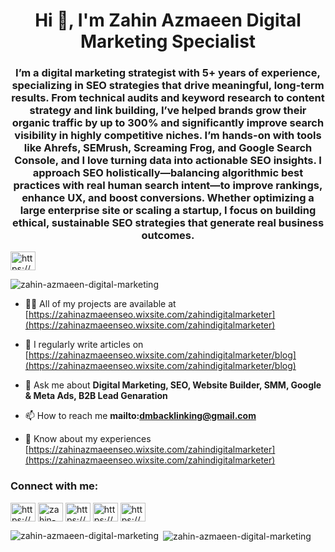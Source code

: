<h1 align="center">Hi 👋, I'm Zahin Azmaeen Digital Marketing Specialist</h1>
<h3 align="center">I’m a digital marketing strategist with 5+ years of experience, specializing in SEO strategies that drive meaningful, long-term results. From technical audits and keyword research to content strategy and link building, I’ve helped brands grow their organic traffic by up to 300% and significantly improve search visibility in highly competitive niches. I’m hands-on with tools like Ahrefs, SEMrush, Screaming Frog, and Google Search Console, and I love turning data into actionable SEO insights. I approach SEO holistically—balancing algorithmic best practices with real human search intent—to improve rankings, enhance UX, and boost conversions. Whether optimizing a large enterprise site or scaling a startup, I focus on building ethical, sustainable SEO strategies that generate real business outcomes.</h3>

<p align="left"> <a href="https://x.com/zahinazmaeenseo" target="blank"><img align="center" src="https://raw.githubusercontent.com/rahuldkjain/github-profile-readme-generator/master/src/images/icons/Social/twitter.svg" alt="https://x.com/zahinazmaeenseo" height="30" width="40" /></a> </p>

<p align="left"> <img src="https://komarev.com/ghpvc/?username=zahin-azmaeen-digital-marketing&label=Profile%20views&color=0e75b6&style=flat" alt="zahin-azmaeen-digital-marketing" /> </p>


- 👨‍💻 All of my projects are available at [https://zahinazmaeenseo.wixsite.com/zahindigitalmarketer](https://zahinazmaeenseo.wixsite.com/zahindigitalmarketer)

- 📝 I regularly write articles on [https://zahinazmaeenseo.wixsite.com/zahindigitalmarketer/blog](https://zahinazmaeenseo.wixsite.com/zahindigitalmarketer/blog)

- 💬 Ask me about **Digital Marketing, SEO, Website Builder, SMM, Google & Meta Ads, B2B Lead Genaration**

- 📫 How to reach me **mailto:dmbacklinking@gmail.com**

- 📄 Know about my experiences [https://zahinazmaeenseo.wixsite.com/zahindigitalmarketer](https://zahinazmaeenseo.wixsite.com/zahindigitalmarketer)

<h3 align="left">Connect with me:</h3>
<p align="left">
<a href="https://x.com/zahinazmaeenseo" target="blank"><img align="center" src="https://raw.githubusercontent.com/rahuldkjain/github-profile-readme-generator/master/src/images/icons/Social/twitter.svg" alt="https://x.com/zahinazmaeenseo" height="30" width="40" /></a>
<a href="https://linkedin.com/in/zahin-azmaeen-digital-marketer" target="blank"><img align="center" src="https://raw.githubusercontent.com/rahuldkjain/github-profile-readme-generator/master/src/images/icons/Social/linked-in-alt.svg" alt="zahin-azmaeen-digital-marketer" height="30" width="40" /></a>
<a href="https://fb.com/https://www.facebook.com/profile.php?id=61576382685501" target="blank"><img align="center" src="https://raw.githubusercontent.com/rahuldkjain/github-profile-readme-generator/master/src/images/icons/Social/facebook.svg" alt="https://www.facebook.com/profile.php?id=61576382685501" height="30" width="40" /></a>
<a href="https://instagram.com/https://www.instagram.com/zahinazmaeendigitalmarketing/" target="blank"><img align="center" src="https://raw.githubusercontent.com/rahuldkjain/github-profile-readme-generator/master/src/images/icons/Social/instagram.svg" alt="https://www.instagram.com/zahinazmaeendigitalmarketing/" height="30" width="40" /></a>
<a href="https://www.youtube.com/c/https://www.youtube.com/@zahinazmaeendigitalmarketing" target="blank"><img align="center" src="https://raw.githubusercontent.com/rahuldkjain/github-profile-readme-generator/master/src/images/icons/Social/youtube.svg" alt="https://www.youtube.com/@zahinazmaeendigitalmarketing" height="30" width="40" /></a>
</p>

<p><img align="left" src="https://github-readme-stats.vercel.app/api/top-langs?username=zahin-azmaeen-digital-marketing&show_icons=true&locale=en&layout=compact" alt="zahin-azmaeen-digital-marketing" /></p>

<p>&nbsp;<img align="center" src="https://github-readme-stats.vercel.app/api?username=zahin-azmaeen-digital-marketing&show_icons=true&locale=en" alt="zahin-azmaeen-digital-marketing" /></p>
